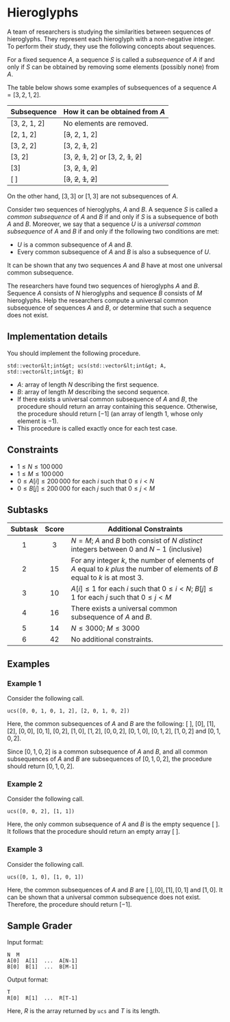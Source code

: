 # Hieroglyphs

A team of researchers is studying the similarities between sequences of hieroglyphs.
They represent each hieroglyph with a non-negative integer.
To perform their study,
 they use the following concepts about sequences.

For a fixed sequence $A$,
 a sequence $S$ is called a *subsequence* of $A$
 if and only if $S$ can be obtained
 by removing some elements (possibly none) from $A$.

The table below shows some examples of subsequences of a sequence $A = [3, 2, 1, 2]$.

| Subsequence    | How it can be obtained from $A$ |
|----------------|---------------------------------|
| [3, 2, 1, 2] | No elements are removed.
| [2, 1, 2]     | [<s>3</s>, 2, 1, 2]
| [3, 2, 2]     | [3, 2, <s>1</s>, 2]
| [3, 2]         | [3, <s>2</s>, <s>1</s>, 2] or [3, 2, <s>1</s>, <s>2</s>]
| [3]             | [3, <s>2</s>, <s>1</s>, <s>2</s>]
| [ ]              | [<s>3</s>, <s>2</s>, <s>1</s>, <s>2</s>]

On the other hand, $[3, 3]$ or $[1, 3]$ are not subsequences of $A$.

Consider two sequences of hieroglyphs, $A$ and $B$.
A sequence $S$ is called a *common subsequence* of $A$ and $B$
 if and only if $S$ is a subsequence of both $A$ and $B$.
Moreover, we say that a sequence $U$ is a *universal common subsequence* of $A$ and $B$
 if and only if the following two conditions are met:
* $U$ is a common subsequence of $A$ and $B$.
* Every common subsequence of $A$ and $B$ is also a subsequence of $U$.

It can be shown that any two sequences $A$ and $B$
 have at most one universal common subsequence.

The researchers have found two sequences of hieroglyphs $A$ and $B$.
Sequence $A$ consists of $N$ hieroglyphs
 and sequence $B$ consists of $M$ hieroglyphs.
Help the researchers compute
 a universal common subsequence of sequences $A$ and $B$,
 or determine that such a sequence does not exist.

## Implementation details

You should implement the following procedure.

```
std::vector&lt;int&gt; ucs(std::vector&lt;int&gt; A, std::vector&lt;int&gt; B)
```

* $A$: array of length $N$ describing the first sequence.
* $B$: array of length $M$ describing the second sequence.
* If there exists a universal common subsequence of $A$ and $B$,
   the procedure should return an array containing this sequence.
  Otherwise, the procedure should return $[-1]$
   (an array of length $1$, whose only element is $-1$).
* This procedure is called exactly once for each test case.

## Constraints

* $1 \leq N \leq 100\,000$
* $1 \leq M \leq 100\,000$
* $0 \leq A[i] \leq 200\,000$ for each $i$ such that $0 \leq i < N$
* $0 \leq B[j] \leq 200\,000$ for each $j$ such that $0 \leq j < M$

## Subtasks

| Subtask | Score  | Additional Constraints |
| :-----: | :----: | ---------------------- |
| 1       | $3$    | $N = M$; $A$ and $B$ both consist of $N$ *distinct* integers between $0$ and $N-1$ (inclusive)
| 2       | $15$   | For any integer $k$, the number of elements of $A$ equal to $k$ *plus* the number of elements of $B$ equal to $k$ is at most $3$.
| 3       | $10$   | $A[i] \leq 1$ for each $i$ such that $0 \leq i < N$; $B[j] \leq 1$ for each $j$ such that $0 \leq j < M$
| 4       | $16$   | There exists a universal common subsequence of $A$ and $B$.
| 5       | $14$   | $N \leq 3000$; $M \leq 3000$
| 6       | $42$   | No additional constraints.

## Examples

### Example 1

Consider the following call.

```
ucs([0, 0, 1, 0, 1, 2], [2, 0, 1, 0, 2])
```

Here, the common subsequences of $A$ and $B$ are the following:
 $[\ ]$, $[0]$, $[1]$, $[2]$, $[0, 0]$, $[0, 1]$, $[0, 2]$, $[1, 0]$, $[1, 2]$, $[0, 0, 2]$, $[0, 1, 0]$, $[0, 1, 2]$, $[1, 0, 2]$ and $[0, 1, 0, 2]$.

Since $[0, 1, 0, 2]$ is a common subsequence of $A$ and $B$, and
 all common subsequences of $A$ and $B$ are subsequences of $[0, 1, 0, 2]$,
 the procedure should return $[0, 1, 0, 2]$.

### Example 2

Consider the following call.

```
ucs([0, 0, 2], [1, 1])
```

Here, the only common subsequence of $A$ and $B$ is the empty sequence $[\ ]$.
It follows that the procedure should return an empty array $[\ ]$.

### Example 3

Consider the following call.
```
ucs([0, 1, 0], [1, 0, 1])
```

Here, the common subsequences of $A$ and $B$ are
 $[\ ], [0], [1], [0, 1]$ and $[1, 0]$.
It can be shown that a universal common subsequence does not exist.
Therefore, the procedure should return $[-1]$.

## Sample Grader

Input format:

```
N  M
A[0]  A[1]  ...  A[N-1]
B[0]  B[1]  ...  B[M-1]
```

Output format:

```
T
R[0]  R[1]  ...  R[T-1]
```

Here, $R$ is the array returned by `ucs` and $T$ is its length.
